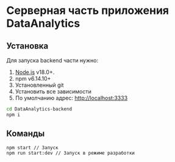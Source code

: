 # Серверная часть приложения DataAnalytics

## Установка

Для запуска backend части нужно:

1. [Node.js](https://nodejs.org/) v18.0+.
2. npm v6.14.10+
3. Установленный git
4. Установить все зависимости
5. По умолчанию адрес: [http://localhost:3333](http://localhost:3333)

```sh
cd DataAnalytics-backend
npm i
```

## Команды

```sh
npm start // Запуск
npm run start:dev // Запуск в режиме разработки
```
